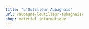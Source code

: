 ```yaml
---
title: "L'Outilleur Aubagnais"
url: /aubagne/loutilleur-aubagnais/
shop: matériel informatique
---
```

